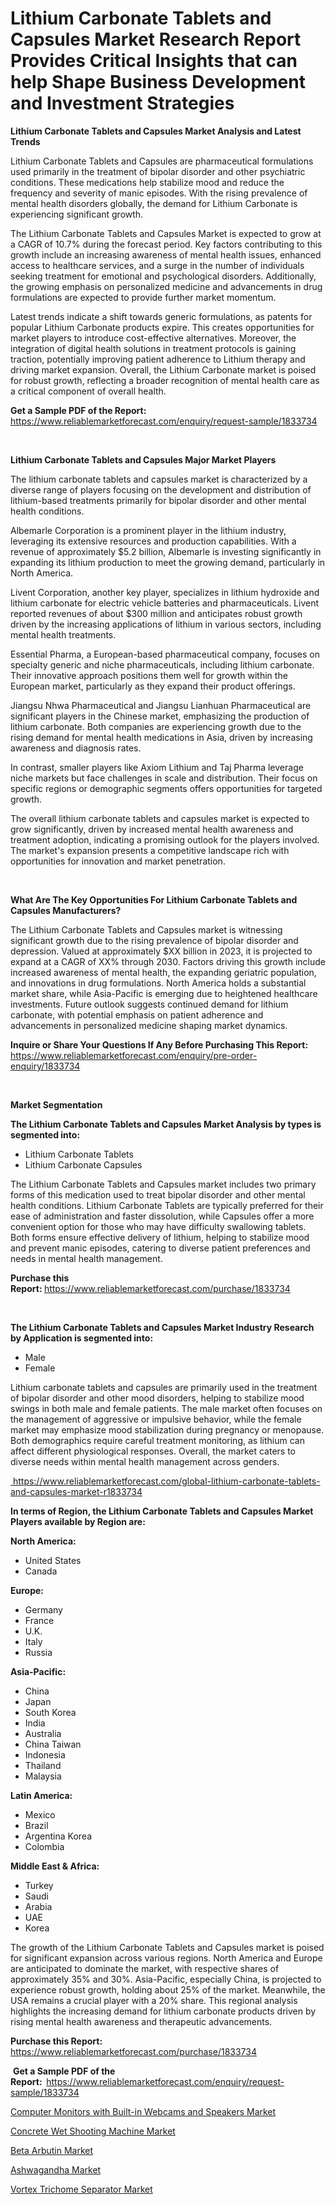 <p><h1>Lithium Carbonate Tablets and Capsules Market Research Report Provides Critical Insights that can help Shape Business Development and Investment Strategies</h1></p><p><strong>Lithium Carbonate Tablets and Capsules Market Analysis and Latest Trends</strong></p>
<p><p>Lithium Carbonate Tablets and Capsules are pharmaceutical formulations used primarily in the treatment of bipolar disorder and other psychiatric conditions. These medications help stabilize mood and reduce the frequency and severity of manic episodes. With the rising prevalence of mental health disorders globally, the demand for Lithium Carbonate is experiencing significant growth.</p><p>The Lithium Carbonate Tablets and Capsules Market is expected to grow at a CAGR of 10.7% during the forecast period. Key factors contributing to this growth include an increasing awareness of mental health issues, enhanced access to healthcare services, and a surge in the number of individuals seeking treatment for emotional and psychological disorders. Additionally, the growing emphasis on personalized medicine and advancements in drug formulations are expected to provide further market momentum. </p><p>Latest trends indicate a shift towards generic formulations, as patents for popular Lithium Carbonate products expire. This creates opportunities for market players to introduce cost-effective alternatives. Moreover, the integration of digital health solutions in treatment protocols is gaining traction, potentially improving patient adherence to Lithium therapy and driving market expansion. Overall, the Lithium Carbonate market is poised for robust growth, reflecting a broader recognition of mental health care as a critical component of overall health.</p></p>
<p><strong>Get a Sample PDF of the Report:&nbsp;</strong> <a href="https://www.reliablemarketforecast.com/enquiry/request-sample/1833734?utm_campaign=1130&utm_medium=2&utm_source=Github&utm_content=ia&utm_term=17102024&utm_id=lithium-carbonate-tablets-and-capsules">https://www.reliablemarketforecast.com/enquiry/request-sample/1833734</a></p>
<p>&nbsp;</p>
<p><strong>Lithium Carbonate Tablets and Capsules Major Market Players</strong></p>
<p><p>The lithium carbonate tablets and capsules market is characterized by a diverse range of players focusing on the development and distribution of lithium-based treatments primarily for bipolar disorder and other mental health conditions. </p><p>Albemarle Corporation is a prominent player in the lithium industry, leveraging its extensive resources and production capabilities. With a revenue of approximately $5.2 billion, Albemarle is investing significantly in expanding its lithium production to meet the growing demand, particularly in North America.</p><p>Livent Corporation, another key player, specializes in lithium hydroxide and lithium carbonate for electric vehicle batteries and pharmaceuticals. Livent reported revenues of about $300 million and anticipates robust growth driven by the increasing applications of lithium in various sectors, including mental health treatments.</p><p>Essential Pharma, a European-based pharmaceutical company, focuses on specialty generic and niche pharmaceuticals, including lithium carbonate. Their innovative approach positions them well for growth within the European market, particularly as they expand their product offerings.</p><p>Jiangsu Nhwa Pharmaceutical and Jiangsu Lianhuan Pharmaceutical are significant players in the Chinese market, emphasizing the production of lithium carbonate. Both companies are experiencing growth due to the rising demand for mental health medications in Asia, driven by increasing awareness and diagnosis rates.</p><p>In contrast, smaller players like Axiom Lithium and Taj Pharma leverage niche markets but face challenges in scale and distribution. Their focus on specific regions or demographic segments offers opportunities for targeted growth.</p><p>The overall lithium carbonate tablets and capsules market is expected to grow significantly, driven by increased mental health awareness and treatment adoption, indicating a promising outlook for the players involved. The market's expansion presents a competitive landscape rich with opportunities for innovation and market penetration.</p></p>
<p>&nbsp;</p>
<p><strong>What Are The Key Opportunities For Lithium Carbonate Tablets and Capsules Manufacturers?</strong></p>
<p><p>The Lithium Carbonate Tablets and Capsules market is witnessing significant growth due to the rising prevalence of bipolar disorder and depression. Valued at approximately $XX billion in 2023, it is projected to expand at a CAGR of XX% through 2030. Factors driving this growth include increased awareness of mental health, the expanding geriatric population, and innovations in drug formulations. North America holds a substantial market share, while Asia-Pacific is emerging due to heightened healthcare investments. Future outlook suggests continued demand for lithium carbonate, with potential emphasis on patient adherence and advancements in personalized medicine shaping market dynamics.</p></p>
<p><strong>Inquire or Share Your Questions If Any Before Purchasing This Report:</strong> <a href="https://www.reliablemarketforecast.com/enquiry/pre-order-enquiry/1833734?utm_campaign=1130&utm_medium=2&utm_source=Github&utm_content=ia&utm_term=17102024&utm_id=lithium-carbonate-tablets-and-capsules">https://www.reliablemarketforecast.com/enquiry/pre-order-enquiry/1833734</a></p>
<p>&nbsp;</p>
<p><strong>Market Segmentation</strong></p>
<p><strong>The Lithium Carbonate Tablets and Capsules Market Analysis by types is segmented into:</strong></p>
<p><ul><li>Lithium Carbonate Tablets</li><li>Lithium Carbonate Capsules</li></ul></p>
<p><p>The Lithium Carbonate Tablets and Capsules market includes two primary forms of this medication used to treat bipolar disorder and other mental health conditions. Lithium Carbonate Tablets are typically preferred for their ease of administration and faster dissolution, while Capsules offer a more convenient option for those who may have difficulty swallowing tablets. Both forms ensure effective delivery of lithium, helping to stabilize mood and prevent manic episodes, catering to diverse patient preferences and needs in mental health management.</p></p>
<p><strong>Purchase this Report:&nbsp;</strong><a href="https://www.reliablemarketforecast.com/purchase/1833734?utm_campaign=1130&utm_medium=2&utm_source=Github&utm_content=ia&utm_term=17102024&utm_id=lithium-carbonate-tablets-and-capsules">https://www.reliablemarketforecast.com/purchase/1833734</a></p>
<p>&nbsp;</p>
<p><strong>The Lithium Carbonate Tablets and Capsules Market Industry Research by Application is segmented into:</strong></p>
<p><ul><li>Male</li><li>Female</li></ul></p>
<p><p>Lithium carbonate tablets and capsules are primarily used in the treatment of bipolar disorder and other mood disorders, helping to stabilize mood swings in both male and female patients. The male market often focuses on the management of aggressive or impulsive behavior, while the female market may emphasize mood stabilization during pregnancy or menopause. Both demographics require careful treatment monitoring, as lithium can affect different physiological responses. Overall, the market caters to diverse needs within mental health management across genders.</p></p>
<p><a href="https://www.reliablemarketforecast.com/global-lithium-carbonate-tablets-and-capsules-market-r1833734?utm_campaign=1130&utm_medium=2&utm_source=Github&utm_content=ia&utm_term=17102024&utm_id=lithium-carbonate-tablets-and-capsules">&nbsp;https://www.reliablemarketforecast.com/global-lithium-carbonate-tablets-and-capsules-market-r1833734</a></p>
<p><strong>In terms of Region, the Lithium Carbonate Tablets and Capsules Market Players available by Region are:</strong></p>
<p>
    <p> <strong> North America: </strong>
        <ul>
            <li>United States</li>
            <li>Canada</li>
        </ul>
        </p> 
    <p> <strong> Europe: </strong>
        <ul>
            <li>Germany</li>
            <li>France</li>
            <li>U.K.</li>
            <li>Italy</li>
            <li>Russia</li>
        </ul>
        </p> 
    <p> <strong> Asia-Pacific: </strong>
        <ul>
            <li>China</li>
            <li>Japan</li>
            <li>South Korea</li>
            <li>India</li>
            <li>Australia</li>
            <li>China Taiwan</li>
            <li>Indonesia</li>
            <li>Thailand</li>
            <li>Malaysia</li>
        </ul>
        </p> 
    <p> <strong> Latin America: </strong>
        <ul>
            <li>Mexico</li>
            <li>Brazil</li>
            <li>Argentina Korea</li>
            <li>Colombia</li>
        </ul>
        </p> 
    <p> <strong> Middle East & Africa: </strong>
        <ul>
            <li>Turkey</li>
            <li>Saudi</li>
            <li>Arabia</li>
            <li>UAE</li>
            <li>Korea</li>
        </ul>
    </p>
    </p>
<p><p>The growth of the Lithium Carbonate Tablets and Capsules market is poised for significant expansion across various regions. North America and Europe are anticipated to dominate the market, with respective shares of approximately 35% and 30%. Asia-Pacific, especially China, is projected to experience robust growth, holding about 25% of the market. Meanwhile, the USA remains a crucial player with a 20% share. This regional analysis highlights the increasing demand for lithium carbonate products driven by rising mental health awareness and therapeutic advancements.</p></p>
<p><strong>Purchase this Report: </strong><a href="https://www.reliablemarketforecast.com/purchase/1833734?utm_campaign=1130&utm_medium=2&utm_source=Github&utm_content=ia&utm_term=17102024&utm_id=lithium-carbonate-tablets-and-capsules">https://www.reliablemarketforecast.com/purchase/1833734</a></p>
<p>&nbsp;<strong>Get a Sample PDF of the Report:&nbsp;&nbsp;</strong><a href="https://www.reliablemarketforecast.com/enquiry/request-sample/1833734?utm_campaign=1130&utm_medium=2&utm_source=Github&utm_content=ia&utm_term=17102024&utm_id=lithium-carbonate-tablets-and-capsules">https://www.reliablemarketforecast.com/enquiry/request-sample/1833734</a></p>
<p><strong></strong></p>
<p><p><a href="https://github.com/brookiqhurne/Market-Research-Report-List-1/blob/main/computer-monitors-with-built-in-webcams-and-speakers-market.md?utm_campaign=1130&utm_medium=2&utm_source=Github&utm_content=ia&utm_term=17102024&utm_id=lithium-carbonate-tablets-and-capsules">Computer Monitors with Built-in Webcams and Speakers Market</a></p><p><a href="https://github.com/diedrer4btm/Market-Research-Report-List-1/blob/main/concrete-wet-shooting-machine-market.md?utm_campaign=1130&utm_medium=2&utm_source=Github&utm_content=ia&utm_term=17102024&utm_id=lithium-carbonate-tablets-and-capsules">Concrete Wet Shooting Machine Market</a></p><p><a href="https://www.linkedin.com/pulse/beta-arbutin-market-strategic-insights-product-evolution-hshde?utm_campaign=1130&utm_medium=2&utm_source=Github&utm_content=ia&utm_term=17102024&utm_id=lithium-carbonate-tablets-and-capsules">Beta Arbutin Market</a></p><p><a href="https://www.linkedin.com/pulse/ashwagandha-mosaic-piecing-together-global-market-dynamics-m3zge?utm_campaign=1130&utm_medium=2&utm_source=Github&utm_content=ia&utm_term=17102024&utm_id=lithium-carbonate-tablets-and-capsules">Ashwagandha Market</a></p><p><a href="https://issuu.com/reportprime-2/docs/vortex-trichome-separator-market-si_02bd2ea7c99337?utm_campaign=1130&utm_medium=2&utm_source=Github&utm_content=ia&utm_term=17102024&utm_id=lithium-carbonate-tablets-and-capsules">Vortex Trichome Separator Market</a></p></p>